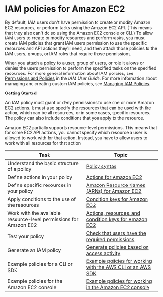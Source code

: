 # IAM policies for Amazon EC2<a name="iam-policies-for-amazon-ec2"></a>

By default, IAM users don't have permission to create or modify Amazon EC2 resources, or perform tasks using the Amazon EC2 API\. \(This means that they also can't do so using the Amazon EC2 console or CLI\.\) To allow IAM users to create or modify resources and perform tasks, you must create IAM policies that grant IAM users permission to use the specific resources and API actions they'll need, and then attach those policies to the IAM users, groups, or IAM roles that require those permissions\.

When you attach a policy to a user, group of users, or role it allows or denies the users permission to perform the specified tasks on the specified resources\. For more general information about IAM policies, see [Permissions and Policies](https://docs.aws.amazon.com/IAM/latest/UserGuide/PermissionsAndPolicies.html) in the *IAM User Guide*\. For more information about managing and creating custom IAM policies, see [Managing IAM Policies](https://docs.aws.amazon.com/IAM/latest/UserGuide/ManagingPolicies.html)\.

**Getting Started**

An IAM policy must grant or deny permissions to use one or more Amazon EC2 actions\. It must also specify the resources that can be used with the action, which can be all resources, or in some cases, specific resources\. The policy can also include conditions that you apply to the resource\. 

Amazon EC2 partially supports resource\-level permissions\. This means that for some EC2 API actions, you cannot specify which resource a user is allowed to work with for that action\. Instead, you have to allow users to work with all resources for that action\. 


| Task | Topic | 
| --- | --- | 
| Understand the basic structure of a policy | [Policy syntax](iam-policy-structure.md#policy-syntax) | 
| Define actions in your policy | [Actions for Amazon EC2](iam-policy-structure.md#UsingWithEC2_Actions) | 
| Define specific resources in your policy | [Amazon Resource Names \(ARNs\) for Amazon EC2](iam-policy-structure.md#EC2_ARN_Format) | 
| Apply conditions to the use of the resources | [Condition keys for Amazon EC2](iam-policy-structure.md#amazon-ec2-keys) | 
| Work with the available resource\-level permissions for Amazon EC2 | [Actions, resources, and condition keys for Amazon EC2](https://docs.aws.amazon.com/service-authorization/latest/reference/list_amazonec2.html) | 
| Test your policy |  [Check that users have the required permissions](iam-policy-structure.md#check-required-permissions)  | 
| Generate an IAM policy |  [Generate policies based on access activity](https://docs.aws.amazon.com/IAM/latest/UserGuide/access_policies_generate-policy.html)  | 
| Example policies for a CLI or SDK | [Example policies for working with the AWS CLI or an AWS SDK](ExamplePolicies_EC2.md) | 
| Example policies for the Amazon EC2 console | [Example policies for working in the Amazon EC2 console](iam-policies-ec2-console.md) | 